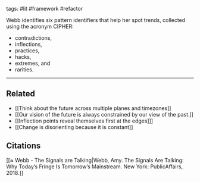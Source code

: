 tags: #lit #framework #refactor 

Webb identifies six pattern identifiers that help her spot trends, collected using the acronym CIPHER: 
- contradictions, 
- inflections, 
- practices, 
- hacks, 
- extremes, and 
- rarities. 

---
## Related
- [[Think about the future across multiple planes and timezones]]
- [[Our vision of the future is always constrained by our view of the past.]]
- [[Inflection points reveal themselves first at the edges]]]
- [[Change is disorienting because it is constant]]

## Citations
[[≈ Webb - The Signals are Talking|Webb, Amy. The Signals Are Talking: Why Today’s Fringe Is Tomorrow’s Mainstream. New York: PublicAffairs, 2018.]]
